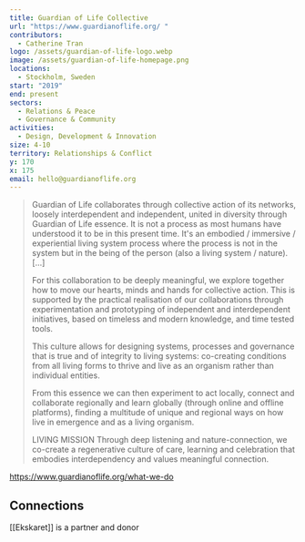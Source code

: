 ```yaml
---
title: Guardian of Life Collective
url: "https://www.guardianoflife.org/ "
contributors:
  - Catherine Tran
logo: /assets/guardian-of-life-logo.webp
image: /assets/guardian-of-life-homepage.png
locations:
  - Stockholm, Sweden
start: "2019"
end: present
sectors:
  - Relations & Peace
  - Governance & Community
activities:
  - Design, Development & Innovation
size: 4-10
territory: Relationships & Conflict
y: 170
x: 175
email: hello@guardianoflife.org
---
```

> Guardian of Life collaborates through collective action of its networks, loosely interdependent and independent, united in diversity through Guardian of Life essence. It is not a process as most humans have understood it to be in this present time. It's an embodied / immersive / experiential living system process where the process is not in the system but in the being of the person (also a living system / nature). [...]
> 
> For this collaboration to be deeply meaningful, we explore together how to move our hearts, minds and hands for collective action. This is supported by the practical realisation of our collaborations through experimentation and prototyping of independent and interdependent initiatives, based on timeless and modern knowledge, and time tested tools.
> 
> This culture allows for designing systems, processes and governance that is true and of integrity to living systems: co-creating conditions from all living forms to thrive and live as an organism rather than individual entities.
> 
> From this essence we can then experiment to act locally, connect and collaborate regionally and learn globally (through online and offline platforms), finding a multitude of unique and regional ways on how live in emergence and as a living organism.
> 
> LIVING MISSION
> Through deep listening and nature-connection, we co-create a regenerative culture of care, learning and celebration that embodies interdependency and values meaningful connection.

https://www.guardianoflife.org/what-we-do 

## Connections

[[Ekskaret]] is a partner and donor
